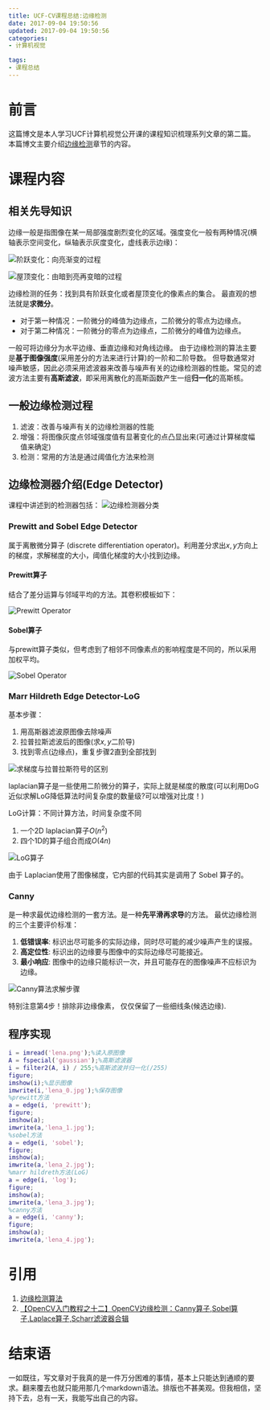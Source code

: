 ```yaml
---
title: UCF-CV课程总结:边缘检测
date: 2017-09-04 19:50:56
updated: 2017-09-04 19:50:56
categories:
- 计算机视觉

tags:
- 课程总结
---
```

# 前言
这篇博文是本人学习UCF计算机视觉公开课的课程知识梳理系列文章的第二篇。本篇博文主要介绍[边缘检测](https://zh.wikipedia.org/wiki/%E8%BE%B9%E7%BC%98%E6%A3%80%E6%B5%8B)章节的内容。

<!--more-->
# 课程内容
## 相关先导知识
边缘一般是指图像在某一局部强度剧烈变化的区域。强度变化一般有两种情况(横轴表示空间变化，纵轴表示灰度变化，虚线表示边缘)：

![阶跃变化：向亮渐变的过程](https://raw.githubusercontent.com/zhongqin0820/zhongqin0820.github.io/source-articles/source/images/%E4%B8%80%E9%98%B6%E5%AF%BC%E6%95%B0)

![屋顶变化：由暗到亮再变暗的过程](https://raw.githubusercontent.com/zhongqin0820/zhongqin0820.github.io/source-articles/source/images/%E4%BA%8C%E9%98%B6%E5%AF%BC%E6%95%B0)

边缘检测的任务：找到具有阶跃变化或者屋顶变化的像素点的集合。
最直观的想法就是<b>求微分</b>。
- 对于第一种情况：一阶微分的峰值为边缘点，二阶微分的零点为边缘点。
- 对于第二种情况：一阶微分的零点为边缘点，二阶微分的峰值为边缘点。

一般可将边缘分为水平边缘、垂直边缘和对角线边缘。
由于边缘检测的算法主要是<b>基于图像强度</b>(采用差分的方法来进行计算)的一阶和二阶导数。
但导数通常对噪声敏感，因此必须采用滤波器来改善与噪声有关的边缘检测器的性能。常见的滤波方法主要有<b>高斯滤波</b>，即采用离散化的高斯函数产生一组<b>归一化</b>的高斯核。

## 一般边缘检测过程
1. 滤波：改善与噪声有关的边缘检测器的性能
2. 增强：将图像灰度点邻域强度值有显著变化的点凸显出来(可通过计算梯度幅值来确定)
3. 检测：常用的方法是通过阈值化方法来检测

## 边缘检测器介绍(Edge Detector)
课程中讲述到的检测器包括：
![边缘检测器分类](https://raw.githubusercontent.com/zhongqin0820/zhongqin0820.github.io/source-articles/source/images/%E8%BE%B9%E7%BC%98%E6%A3%80%E6%B5%8B%E5%99%A8%E5%88%86%E7%B1%BB.png)

### Prewitt and Sobel Edge Detector
属于离散微分算子 (discrete differentiation operator)。利用差分求出$x,y$方向上的梯度，求解梯度的大小，阈值化梯度的大小找到边缘。

#### Prewitt算子
结合了差分运算与邻域平均的方法。其卷积模板如下：

![Prewitt Operator](https://raw.githubusercontent.com/zhongqin0820/zhongqin0820.github.io/source-articles/source/images/Prewitt%E6%A3%80%E6%B5%8B%E6%B5%81%E7%A8%8B%E5%9B%BE.png)

#### Sobel算子
与prewitt算子类似，但考虑到了相邻不同像素点的影响程度是不同的，所以采用加权平均。

![Sobel Operator](https://raw.githubusercontent.com/zhongqin0820/zhongqin0820.github.io/source-articles/source/images/Sobel%E6%A3%80%E6%B5%8B%E6%B5%81%E7%A8%8B%E5%9B%BE.png)

### Marr Hildreth Edge Detector-LoG
基本步骤：
1. 用高斯器滤波原图像去除噪声
2. 拉普拉斯滤波后的图像(求$x,y$二阶导)
3. 找到零点(边缘点)，重复步骤2直到全部找到

![求梯度与拉普拉斯符号的区别](https://raw.githubusercontent.com/zhongqin0820/zhongqin0820.github.io/source-articles/source/images/%E6%A2%AF%E5%BA%A6%E7%AC%A6%E5%8F%B7%E5%92%8C%E6%8B%89%E6%99%AE%E6%8B%89%E6%96%AF%E7%AC%A6%E5%8F%B7%E7%9A%84%E5%8C%BA%E5%88%AB.png)

laplacian算子是一些使用二阶微分的算子，实际上就是梯度的散度(可以利用DoG近似求解LoG降低算法时间复杂度的数量级?可以增强对比度！)

LoG计算：不同计算方法，时间复杂度不同
 1. 一个2D laplacian算子$O\left ( n^{2}\right )$
 2. 四个1D的算子组合而成$O\left (4n\right )$

![LoG算子](https://raw.githubusercontent.com/zhongqin0820/zhongqin0820.github.io/source-articles/source/images/LoG%20Operator)

由于 Laplacian使用了图像梯度，它内部的代码其实是调用了 Sobel 算子的。

### Canny
是一种求最优边缘检测的一套方法。是一种<b>先平滑再求导</b>的方法。
最优边缘检测的三个主要评价标准：
1. <b>低错误率</b>: 标识出尽可能多的实际边缘，同时尽可能的减少噪声产生的误报。
2. <b>高定位性</b>: 标识出的边缘要与图像中的实际边缘尽可能接近。
3. <b>最小响应</b>: 图像中的边缘只能标识一次，并且可能存在的图像噪声不应标识为边缘。

![Canny算法求解步骤](https://raw.githubusercontent.com/zhongqin0820/zhongqin0820.github.io/source-articles/source/images/Canny%E7%AE%97%E6%B3%95%E6%B1%82%E8%A7%A3%E6%AD%A5%E9%AA%A4.png)

特别注意第4步！排除非边缘像素， 仅仅保留了一些细线条(候选边缘).

## 程序实现
```matlab
i = imread('lena.png');%读入原图像
A = fspecial('gaussian');%高斯滤波器
i = filter2(A, i) / 255;%高斯滤波并归一化(/255)
figure;
imshow(i);%显示图像
imwrite(i,'lena_0.jpg');%保存图像
%prewitt方法
a = edge(i, 'prewitt');
figure;
imshow(a);
imwrite(a,'lena_1.jpg');
%sobel方法
a = edge(i, 'sobel');
figure;
imshow(a);
imwrite(a,'lena_2.jpg');
%marr hildreth方法(LoG)
a = edge(i, 'log');
figure;
imshow(a);
imwrite(a,'lena_3.jpg');
%canny方法
a = edge(i, 'canny');
figure;
imshow(a);
imwrite(a,'lena_4.jpg');
```

# 引用
1. [边缘检测算法](http://blog.csdn.net/xiahn1a/article/details/42141429)
2. [【OpenCV入门教程之十二】OpenCV边缘检测：Canny算子,Sobel算子,Laplace算子,Scharr滤波器合辑]()

# 结束语
一如既往，写文章对于我真的是一件万分困难的事情，基本上只能达到通顺的要求。翻来覆去也就只能用那几个markdown语法。排版也不甚美观。但我相信，坚持下去，总有一天，我能写出自己的内容。